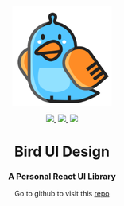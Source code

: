 <p align="center">
  <a href="https://xinleibird.github.io/bird-ui">
    <img width="200" src="https://raw.githubusercontent.com/xinleibird/bird-ui/master/public/logo512.png">
  </a>
</p>
<p align="center">
  <a href="https://github.com/xinleibird/bird-ui/blob/master/LICENSE">
    <img src="https://img.shields.io/badge/license-MIT-blue.svg">
  </a>
  <a href="https://www.npmjs.com/package/@xinleibird/bird-ui" style="margin-left: 4px;" >
    <img src="https://img.shields.io/npm/v/@xinleibird/bird-ui?color=%230B7CBD" >
  </a>
  <a href="https://travis-ci.com/github/xinleibird/bird-ui" style="margin-left: 4px;">
    <img src="https://travis-ci.com/xinleibird/bird-ui.svg?branch=master">
  </a>
</p>

<h1 align="center">Bird UI Design</h1>
<h3 align="center">A Personal React UI Library</h3>
<p align="center"> Go to github to visit this <a href="https://github.com/xinleibird/bird-ui">repo</a></p>
